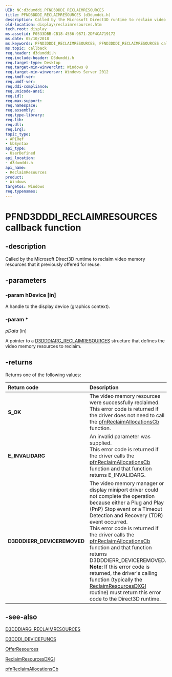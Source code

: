 ```yaml
---
UID: NC:d3dumddi.PFND3DDDI_RECLAIMRESOURCES
title: PFND3DDDI_RECLAIMRESOURCES (d3dumddi.h)
description: Called by the Microsoft Direct3D runtime to reclaim video memory resources that it previously offered for reuse.
old-location: display\reclaimresources.htm
tech.root: display
ms.assetid: F0533DBB-CB18-4556-9871-2DF4CA719172
ms.date: 05/10/2018
ms.keywords: PFND3DDDI_RECLAIMRESOURCES, PFND3DDDI_RECLAIMRESOURCES callback, ReclaimResources, ReclaimResources callback function [Display Devices], d3dumddi/ReclaimResources, display.reclaimresources
ms.topic: callback
req.header: d3dumddi.h
req.include-header: D3dumddi.h
req.target-type: Desktop
req.target-min-winverclnt: Windows 8
req.target-min-winversvr: Windows Server 2012
req.kmdf-ver: 
req.umdf-ver: 
req.ddi-compliance: 
req.unicode-ansi: 
req.idl: 
req.max-support: 
req.namespace: 
req.assembly: 
req.type-library: 
req.lib: 
req.dll: 
req.irql: 
topic_type:
- APIRef
- kbSyntax
api_type:
- UserDefined
api_location:
- d3dumddi.h
api_name:
- ReclaimResources
product:
- Windows
targetos: Windows
req.typenames: 
---
```


# PFND3DDDI_RECLAIMRESOURCES callback function


## -description


Called by the Microsoft Direct3D runtime to reclaim video memory resources that it  previously offered  for reuse.


## -parameters




### -param hDevice [in]

A handle to the display device (graphics context).


### -param *

*pData* [in]

A pointer to a <a href="https://msdn.microsoft.com/library/windows/hardware/hh451080">D3DDDIARG_RECLAIMRESOURCES</a> structure that defines the video memory resources to reclaim.


## -returns

Returns one of the following values:

| **Return code** | **Description** | 
|:--|:--|
| **S_OK** | The video memory resources were successfully reclaimed.<br/>This error code is returned if the driver does not need to call the [pfnReclaimAllocationsCb](https://msdn.microsoft.com/library/windows/hardware/hh451695)  function. | 
| **E_INVALIDARG** | An invalid parameter was supplied.<br/>This error code is returned if the driver calls the [pfnReclaimAllocationsCb](https://msdn.microsoft.com/library/windows/hardware/hh451695) function and that function returns E_INVALIDARG. | 
| **D3DDDIERR_DEVICEREMOVED** | The video memory manager or display miniport driver could not complete the operation because either a Plug and Play (PnP) Stop event or a Timeout Detection and Recovery (TDR) event occurred.<br/>This error code is returned if the driver calls the [pfnReclaimAllocationsCb](https://msdn.microsoft.com/library/windows/hardware/hh451695) function and that function returns D3DDDIERR_DEVICEREMOVED.<br/>**Note:** If this error code is returned, the driver's calling function (typically the [ReclaimResourcesDXGI](https://msdn.microsoft.com/library/windows/hardware/hh439828)  routine) must return this error code to the Direct3D runtime. | 


## -see-also




<a href="https://msdn.microsoft.com/library/windows/hardware/hh451080">D3DDDIARG_RECLAIMRESOURCES</a>



<a href="https://msdn.microsoft.com/library/windows/hardware/ff544519">D3DDDI_DEVICEFUNCS</a>



<a href="https://msdn.microsoft.com/68551AD7-AC0C-4138-948F-33773F02DA41">OfferResources</a>



<a href="https://msdn.microsoft.com/library/windows/hardware/hh439828">ReclaimResourcesDXGI</a>



<a href="https://msdn.microsoft.com/library/windows/hardware/hh451695">pfnReclaimAllocationsCb</a>
 

 


